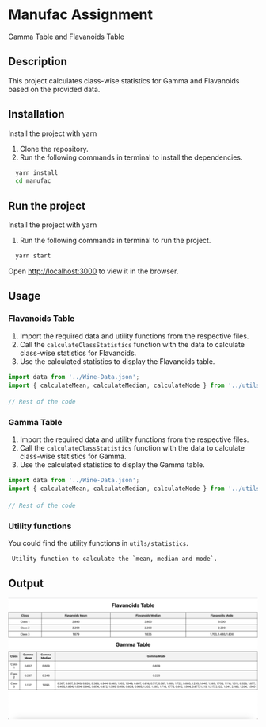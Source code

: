 
# Manufac Assignment

Gamma Table and Flavanoids Table

## Description

This project calculates class-wise statistics for Gamma and Flavanoids based on the provided data.

## Installation

Install the project with yarn

1. Clone the repository.
2. Run the following commands in terminal to install the dependencies.
```bash
  yarn install
  cd manufac
```
## Run the project

Install the project with yarn

1. Run the following commands in terminal to run the project.
```bash
  yarn start
```
Open [http://localhost:3000](http://localhost:3000) to view it in the browser.

## Usage

### Flavanoids Table

1. Import the required data and utility functions from the respective files.
2. Call the `calculateClassStatistics` function with the data to calculate class-wise statistics for Flavanoids.
3. Use the calculated statistics to display the Flavanoids table.

```javascript
import data from '../Wine-Data.json';
import { calculateMean, calculateMedian, calculateMode } from '../utils/statistics';

// Rest of the code

```

### Gamma Table

1. Import the required data and utility functions from the respective files.
2. Call the `calculateClassStatistics` function with the data to calculate class-wise statistics for Gamma.
3. Use the calculated statistics to display the Gamma table.

```javascript
import data from '../Wine-Data.json';
import { calculateMean, calculateMedian, calculateMode } from '../utils/statistics';

// Rest of the code

```

### Utility functions

You could find the utility functions in `utils/statistics`.

     Utility function to calculate the `mean, median and mode`.


## Output

![Results](public/results.png)
